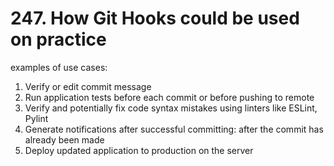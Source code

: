 # 247. How Git Hooks could be used on practice

examples of use cases:

1. Verify or edit commit message
2. Run application tests before each commit or before pushing to remote
3. Verify and potentially fix code syntax mistakes using linters like ESLint, Pylint
4. Generate notifications after successful committing: after the commit has already been made
5. Deploy updated application to production on the server
